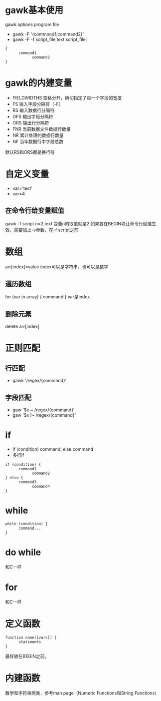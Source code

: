 # gawk基本使用
gawk options program file
* gawk -F '{commond1;command2}'
* gawk -F -f script_file text
script_file:
```
{
      command1
            command2
}
```
# gawk的内建变量
* FIELDWIDTHS 空格分开，确切指定了每一个字段的宽度
* FS 输入字段分隔符（-F）
* RS 输入数据行分隔符
* OFS 输出字段分隔符
* ORS 输出行分隔符
* FNR 当前数据文件数据行数量
* NR 累计处理的数据行数量
* NF 当年数据行中字段总数

默认RS和ORS都是换行符

# 自定义变量
* var='test'
* var=4

## 在命令行给变量赋值
gawk -f script n=2 text
变量n的取值就是2
如果要在BEGIN块让命令行赋值生效，需要加上-v参数，在-f script之前

# 数组
arr[index]=value
index可以是字符串，也可以是数字

## 遍历数组
for (var in array) { command }
var是index

## 删除元素
delete arr[index]

# 正则匹配
## 行匹配
* gawk '/regex/{command}'
## 字段匹配
* gaw '$x ~ /regex/{command}'
* gaw '$x !~ /regex/{command}'

# if
* if (condition) command; else command
* 多行if
```
if (condition) {
      command1
            command2
} else {
      command3
            command4
}
```

# while
```
while (condition) {
      command...
}
```

# do while
和C一样

# for
和C一样

# 定义函数
```
function name([vars]) {
      statsments
}
```
最好放在BEGIN之前。

# 内建函数
数学和字符串两类，参考man page（Numeric Functions和String Functions）

